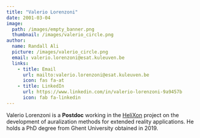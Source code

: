 ```yaml
---
title: "Valerio Lorenzoni"
date: 2001-03-04
image: 
  path: /images/empty_banner.png
  thumbnail: /images/valerio_circle.png
author:
  name: Randall Ali
  picture: /images/valerio_circle.png
  email: valerio.lorenzoni@esat.kuleuven.be
  links:
    - title: Email
      url: mailto:valerio.lorenzoni@esat.kuleuven.be
      icon: fas fa-at    
    - title: LinkedIn
      url: https://www.linkedin.com/in/valerio-lorenzoni-9a9457b
      icon: fab fa-linkedin
---
```


Valerio Lorenzoni is a **Postdoc** working in the [HeliXon](projects/helixon) project on the development of auralization methods for extended reality applications. He holds a PhD degree from Ghent University obtained in 2019. 
